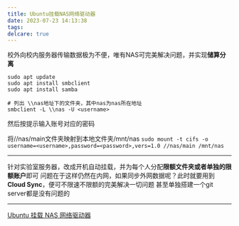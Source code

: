 ```yaml
---
title: Ubuntu挂载NAS网络驱动器
date: 2023-07-23 14:13:38
tags:
delcare: true
---
```

校外向校内服务器传输数据极为不便，唯有NAS可完美解决问题，并实现**储算分离**<!--more-->
```shell
sudo apt update
sudo apt install smbclient
sudo apt install samba

# 列出 \\nas地址下的文件夹，其中nas为nas所在地址
smbclient -L \\nas -U <username>
```
然后按提示输入账号对应的密码

将//nas/main文件夹映射到本地文件夹/mnt/nas
`sudo mount -t cifs -o username=<username>,password=<password>,vers=1.0 //nas/main /mnt/nas`

-----------------------------------
针对实验室服务器，改成开机自动挂载，并为每个人分配**限额文件夹或者单独的限额账户**即可
问题在于这样仍然在内网，如果同步外网数据呢？此时就要用到**Cloud Sync**，便可不限速不限额的完美解决一切问题
甚至单独搭建一个git server都是没有问题的

----------------------
[Ubuntu 挂载 NAS 网络驱动器](https://yangruoqi.site/ubuntu-nas/)